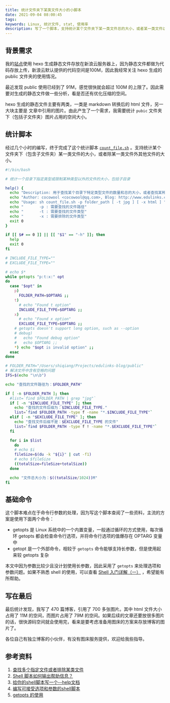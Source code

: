 ```yaml
---
title: 统计文件夹下某类文件大小的小脚本
date: 2021-09-04 08:00:45
tags:
keywords: Linux, 统计文件, stat, 使用率
description: 写了一个脚本，支持统计某个文件夹下某一类文件总的大小，或者某一类文件以外其他文件总的大小。
---
```


## 背景需求

我的[站点](http://www.edulinks.cn)使用 hexo 生成静态文件存放在新浪云服务器上，因为静态文件都做为代码存放上传，新浪云默认提供的代码空间是100M，因此我经常关注 hexo 生成的 public 文件夹的使用情况。

最近发现 public 使用已经到了 91M，感觉很快就会超过 100M 的上限了。因此需要对生成的静态文件做一些分析，看是否还有优化压缩的空间。

hexo 生成的静态文件主要有两类，一类是 markdown 转换后的 html 文件，另一大块主要是 文章中引用的图片。由此产生了一个需求，我需要统计 `pubic` 文件夹下（包括子文件夹）图片占用的空间大小。

## 统计脚本

经过几个小时的编写，终于完成了这个统计脚本 [`count_file.sh`](https://github.com/cocowool/code-space/blob/master/shell/count_file.sh) 。支持统计某个文件夹下（包含子文件夹）某一类文件的大小，或者除某一类文件外其他文件的大小。

```sh
#!/bin/bash

# 统计一个目录下指定类型或限制某种类型以外的文件的大小，包括子目录

help() {
  echo "Description: 用于查找某个目录下特定类型文件的数量和总的大小，或者查找某种类型以外的文件数量和总的大小"
  echo "Author: cocowool <cocowool@qq.com>, Blog: http://www.edulinks.cn"
  echo "Usage: sh count_file.sh -p folder_path [ -t jpg ] [ -x html ] "
  echo "       -p : 需要查找的文件路径"
  echo "       -t : 需要查找的文件类型"
  echo "       -x : 需要排除的文件类型"
  exit 0
}

if [[ $# == 0 ]] || [[ "$1" == "-h" ]]; then
  help
  exit 0
fi

# INCLUDE_FILE_TYPE=""
# EXCLUDE_FILE_TYPE=""

# echo $*
while getopts "p:t:x:" opt
do
  case "$opt" in
    p) 
      FOLDER_PATH=$OPTARG ;;
    t) 
      # echo "Found t option"
      INCLUDE_FILE_TYPE=$OPTARG ;;
    x)
      # echo "Found x option"
      EXCLUDE_FILE_TYPE=$OPTARG ;;
    # getopts doesn't support long option, such as --option
    # debug)
    #   echo "Found debug option"
    #   echo $OPTARG ;;
    *) echo "$opt is invalid option" ;;
  esac
done

# FOLDER_PATH="/Users/shiqiang/Projects/edulinks-blog/public"
# 解决文件中含有空格的问题
IFS=$(echo "\n\b")

echo "查找的文件路径为：$FOLDER_PATH"

if [ -n $FOLDER_PATH ]; then
  #list=`find $FOLDER_PATH | grep "jpg"`
  if [ -n "$INCLUDE_FILE_TYPE" ]; then
    echo "查找的文件后缀为：$INCLUDE_FILE_TYPE."
    list=`find $FOLDER_PATH -type f -name "*.$INCLUDE_FILE_TYPE"`
  elif [ -n "$EXCLUDE_FILE_TYPE" ]; then
    echo "查找文件后缀不是：$EXCLUDE_FILE_TYPE 的文件"
    list=`find $FOLDER_PATH -type f ! -name "*.$EXCLUDE_FILE_TYPE"`
  fi

  for i in $list
    do
    # echo $i
    fileSize=$(du -k "${i}" | cut -f1)
    # echo $fileSize
    ((totalSize=fileSize+totalSize))
  done

  echo "文件总大小为：$((totalSize/1024))M"
fi
```

## 基础命令
这个脚本难点在于命令行参数的处理，因为写这个脚本查阅了一些资料，主流的方案是使用下面两个命令：

* getopts 是 Linux 系统中的一个内置变量，一般通过循环的方式使用，每次循环 getopts 都会检查命令行选项，并将命令行选项的值爆存在 OPTARG 变量中
* getopt 是一个外部命令，相较于 `getopts` 命令能够支持长参数，但是使用起来较 getopts 复杂

本文中因为参数比较少且没计划使用长参数，因此采用了 `getopts` 来处理选项和参数问题。如果不熟悉 shell 的使用，可以查看 [Shell 入门详解（一）](http://www.edulinks.cn/2020/07/22/20200722-shell-quick-start/) ，希望能有所帮助。

## 写在最后

最后统计发现，我写了 470 篇博客，引用了 700 多张图片。其中 html 文件大小占用了 11M 的空间，而图片占用了 79M 的空间。如果后续的文章还要放很多图片的话，很快源码空间就会使用完，看来是要考虑准备用图床的方案来存放博客的图片了。

各位自己有独立博客的小伙伴，有没有图床服务提供，欢迎给我些指导。

## 参考资料

1. [查找多个指定文件或者排除某类文件](https://blog.csdn.net/p1279030826/article/details/111868792)
2. [Shell 脚本如何输出帮助信息？](https://www.cnblogs.com/hangj/p/13331581.html)
3. [给你的shell脚本写一个--help文档](https://www.136.la/jingpin/show-115062.html)
4. [编写可接受选项和参数的shell脚本](https://blog.csdn.net/z1037561063/article/details/80410060)
5. [getopts 的使用](https://www.cnblogs.com/klb561/p/8933992.html)

